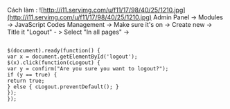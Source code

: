 Cách làm :
![http://i11.servimg.com/u/f11/17/98/40/25/1210.jpg](http://i11.servimg.com/u/f11/17/98/40/25/1210.jpg)
Admin Panel -> Modules -> JavaScript Codes Management -> Make sure it's on -> Create new -> Title it "Logout" - > Select "In all pages" ->


```

$(document).ready(function() {
var x = document.getElementById('logout');
$(x).click(function(cLogout) {
var y = confirm("Are you sure you want to logout?");
if (y == true) {
return true;
} else { cLogout.preventDefault(); }
});
});



```
